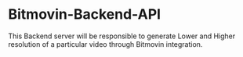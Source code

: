 # Bitmovin-Backend-API
This Backend server will be responsible to generate Lower and Higher resolution of a particular video through Bitmovin integration.
